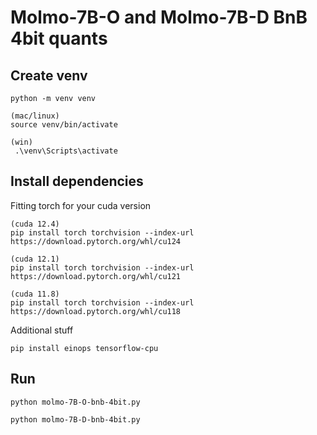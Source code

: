 # Molmo-7B-O and Molmo-7B-D BnB 4bit quants

## Create venv

```
python -m venv venv
```


```
(mac/linux)
source venv/bin/activate

(win)
 .\venv\Scripts\activate
```


## Install dependencies

Fitting torch for your cuda version
```
(cuda 12.4)
pip install torch torchvision --index-url https://download.pytorch.org/whl/cu124

(cuda 12.1)
pip install torch torchvision --index-url https://download.pytorch.org/whl/cu121

(cuda 11.8)
pip install torch torchvision --index-url https://download.pytorch.org/whl/cu118
```

Additional stuff

```
pip install einops tensorflow-cpu
```

## Run

```
python molmo-7B-O-bnb-4bit.py

python molmo-7B-D-bnb-4bit.py
```

